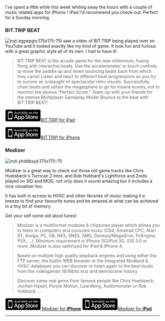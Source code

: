
I've spent a little while this week whiling away the hours with a couple
of music related apps for iPhone / iPad I'd recommend you check-out.
Perfect for a Sunday morning.

### BIT.TRIP BEAT

![](/assets/mzi.egpepgiv.175x175-754.jpg "mzi.egpepgiv.175x175-75")I saw
a video of BIT.TRIP being played over on YouTube and it looked exactly
like my kind of game. It look fun and furious with a great graphic style
all of its own. I had to have it!

> BIT.TRIP BEAT is the arcade game for the new millennium, fusing Pong
> with interactive beats. Use the accelerometer or touch controls to
> move the paddle up and down bouncing beats back from which they came!
> Listen and react to different beat progressions as you try to survive
> an onslaught of spectacular retro visuals. Successfully chain beats
> and obtain the megasphere to go for insane scores, not to mention the
> elusive "Perfect Score." Team-up with your friends for the intense
> Multiplayer Gameplay Mode! Bounce to the beat with BIT.TRIP BEAT!

[![BIT.TRIP](/assets/img/badge_appstore-lrg.gif)BIT.TRIP for
iPad](http://clkuk.tradedoubler.com/click?p=23708&a=1829861&url=http%3A%2F%2Fitunes.apple.com%2Fgb%2Fapp%2Fbit-trip-beat-hd%2Fid383795335%3Fmt%3D8%26uo%3D4%26partnerId%3D2003)

[![BIT.TRIP](/assets/img/badge_appstore-lrg.gif)BIT.TRIP for
iPhone](http://clkuk.tradedoubler.com/click?p=23708&a=1829861&url=http%3A%2F%2Fitunes.apple.com%2Fgb%2Fapp%2Fbit-trip-beat%2Fid383791435%3Fmt%3D8%26uo%3D4%26partnerId%3D2003)

### Modizer

![](/assets/mzi.yhddbsyd.175x175-75.jpg "mzi.yhddbsyd.175x175-75")

Modizer is a great way to check out those old game tracks like Chris
Huelsbeck's Turrican 2 Intro, and Rob Hubbard's Lightforce and Zoids
played on SID and MOD, not only does it sound amazing but it includes a
nice visualiser too.

It has built in access to HVSC and other libraries of music making it a
breeze to find your favourite tunes and be amazed at what can be
achieved in a tiny bit of memory.

Get your self some old skool tunes!

> Modizer is a multiformat modules & chiptunes player which allows you
> to listen to computers and consoles music (C64, Amstrad CPC, Atari ST,
> Amiga, PC, GB, NES, SNES, SMS, Genesis/Megadrive, PcEngine, PSX,
> ...).
> Minimum requirement is iPhone 3G/iPod 2G, iOS 3.0 or more.
> Modizer is also optimized for iPad & iPhone 4.
>
> Based on multiple high quality playback engines and using either the
> FTP server, the builtin WEB browser or the integrated Modland & HVSC
> databases you can discover or listen again to the best music from the
> videogames (8/16bits era) and demoscene history.
>
> Discover some real gems from famous people like Chris Huelsbeck,
> Jochen Hippel, Purple Motion, Lizardking, Audiomonster or Rob Hubbard,
> ...

[![Modizer](/assets/img/badge_appstore-lrg.gif) Modizer for
**iPhone**](http://clkuk.tradedoubler.com/click?p=23708&a=1829861&url=http%3A%2F%2Fitunes.apple.com%2Fgb%2Fapp%2Fmodizer%2Fid393964792%3Fmt%3D8%26uo%3D4%26partnerId%3D2003)
[![Modizer](/assets/img/badge_appstore-lrg.gif)Modizer for
**iPad**](http://clkuk.tradedoubler.com/click?p=23708&a=1829861&url=http%3A%2F%2Fitunes.apple.com%2Fgb%2Fapp%2Fmodizer%2Fid393964792%3Fmt%3D8%26uo%3D4%26partnerId%3D2003)

---
